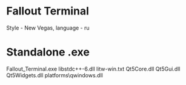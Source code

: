 # Fallout Terminal
Style - New Vegas, language - ru

# Standalone .exe
Fallout_Terminal.exe
libstdc++-6.dll
litw-win.txt
Qt5Core.dll
Qt5Gui.dll
Qt5Widgets.dll
platforms\qwindows.dll
